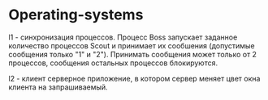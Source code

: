 # Operating-systems
l1 - синхронизация процессов. Процесс Boss запускает заданное количество процессов Scout и принимает их сообшения (допустимые сообщения только "1" и "2"). Принимать сообщения может только от 2 процессов, сообщения остальных процессов блокируются.

l2 - клиент серверное приложение, в котором сервер меняет цвет окна клиента на запрашиваемый.
